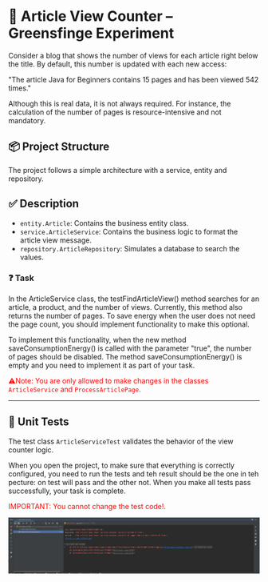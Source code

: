 # 📰 Article View Counter – Greensfinge Experiment

Consider a blog that shows the number of views for each article right below the title. By default, this number is updated with each new access:

"The article Java for Beginners contains 15 pages and has been viewed 542 times."

Although this is real data, it is not always required. For instance, the calculation of the number of pages is resource-intensive and not mandatory.

## 📦 Project Structure

The project follows a simple architecture with a service, entity and repository.

## ✅ Description

- `entity.Article`: Contains the business entity class.
- `service.ArticleService`: Contains the business logic to format the article view message.
- `repository.ArticleRepository`: Simulates a database to search the values.

### ❓ Task

In the ArticleService class, the testFindArticleView() method searches for an article, a product, and the number of views. Currently, this method also returns the number of pages. To save energy when the user does not need the page count, you should implement functionality to make this optional.

To implement this functionality, when the new method saveConsumptionEnergy() is called with the parameter "true", the number of pages should be disabled. The method saveConsumptionEnergy() is empty and you need to implement it as part of your task.

<span style="color:red">⚠️Note: You are only allowed to make changes in the classes `ArticleService` and `ProcessArticlePage`.</span>


---

## 🧪 Unit Tests

The test class `ArticleServiceTest` validates the behavior of the view counter logic.

When you open the project, to make sure that everything is correctly configured, you need to run the tests and teh result should be the one in teh pecture: on test will pass and the other not. When you make all tests pass successfully, your task is complete.

<span style="color:red">IMPORTANT: You cannot change the test code!.</span>

![img.png](img.png)
